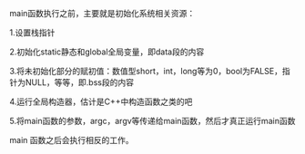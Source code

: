 main函数执行之前，主要就是初始化系统相关资源：

1.设置栈指针

2.初始化static静态和global全局变量，即data段的内容

3.将未初始化部分的赋初值：数值型short，int，long等为0，bool为FALSE，指针为NULL，等等，即.bss段的内容

4.运行全局构造器，估计是C++中构造函数之类的吧

5.将main函数的参数，argc，argv等传递给main函数，然后才真正运行main函数

main 函数之后会执行相反的工作。
